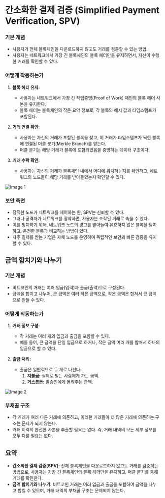 

# 간소화한 결제 검증 (Simplified Payment Verification, SPV)

### 기본 개념
- 사용자가 전체 블록체인을 다운로드하지 않고도 거래를 검증할 수 있는 방법.
- 사용자는 네트워크에서 가장 긴 블록체인의 블록 헤더만을 유지하면서, 자신이 수행한 거래를 확인할 수 있다.

### 어떻게 작동하는가
1. **블록 헤더 유지:**
   - 사용자는 네트워크에서 가장 긴 작업증명(Proof of Work) 체인의 블록 헤더 사본을 유지한다.
   - 블록 헤더는 블록체인의 작은 요약 정보로, 각 블록의 해시 값과 타임스탬프가 포함된다.

2. **거래 연결 확인:**
   - 사용자는 자신의 거래가 포함된 블록을 찾고, 이 거래가 타임스탬프가 찍힌 블록에 연결된 머클 분기(Merkle Branch)를 얻는다.
   - 머클 분기는 해당 거래가 블록에 포함되었음을 증명하는 데이터 구조이다.

3. **거래 수락 확인:**
   - 사용자는 자신의 거래가 블록체인 내에서 어디에 위치하는지를 확인하고, 네트워크의 노드들이 해당 거래를 받아들였는지 확인할 수 있다.

![Image 1](성택/1.png)

### 보안 측면
- 정직한 노드가 네트워크를 제어하는 한, SPV는 신뢰할 수 있다.
- 그러나 공격자가 네트워크를 장악하면, 사용자는 조작된 거래로 속을 수 있다.
- 이를 방지하기 위해, 네트워크 노드의 경고를 받아들여 유효하지 않은 블록을 탐지하고, 온전한 블록과 비교하는 방법이 있다.
- 자주 결제를 받는 기업은 자체 노드를 운영하여 독립적인 보안과 빠른 검증을 유지할 수 있다.

## 금액 합치기와 나누기

### 기본 개념
- 비트코인의 거래는 여러 입금(입력)과 출금(출력)으로 구성된다.
- 금액을 합치고 나누어, 큰 금액은 여러 작은 금액으로, 작은 금액은 합쳐서 큰 금액으로 만들 수 있다.

### 어떻게 작동하는가
1. **거래 정보 구성:**
   - 각 거래는 여러 개의 입금과 출금을 포함할 수 있다.
   - 예를 들어, 큰 금액을 단일 입금으로 하거나, 작은 금액 여러 개를 합쳐서 하나의 입금으로 할 수 있다.

2. **출금 처리:**
   - 출금은 일반적으로 두 개로 나뉜다:
     1. **지불금:** 실제로 받는 사람에게 가는 금액.
     2. **거스름돈:** 발송인에게 돌려주는 금액.

![Image 2](성택/2.png)

### 부채꼴 구조
- 각 거래가 여러 다른 거래에 의존하고, 이러한 거래들이 더 많은 거래에 의존하는 구조는 문제가 되지 않는다.
- 거래 이력의 완전한 사본을 추출할 필요는 없다. 즉, 거래 내역의 모든 세부 정보를 모두 다룰 필요는 없다.

## 요약

- **간소화한 결제 검증(SPV):** 전체 블록체인을 다운로드하지 않고도 거래를 검증하는 방법으로, 사용자는 가장 긴 블록체인의 블록 헤더만을 유지하고, 머클 분기를 통해 거래를 확인한다.
- **금액 합치기와 나누기:** 비트코인 거래는 여러 입금과 출금을 포함하여 금액을 나누고 합칠 수 있으며, 거래 내역의 부채꼴 구조는 문제되지 않는다.
